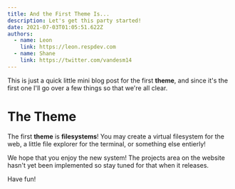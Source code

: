 ```yaml
---
title: And the First Theme Is...
description: Let's get this party started!
date: 2021-07-03T01:05:51.622Z
authors:
  - name: Leon
    link: https://leon.respdev.com
  - name: Shane
    link: https://twitter.com/vandesm14
---
```


This is just a quick little mini blog post for the first **theme**, and since
it's the first one I'll go over a few things so that we're all clear.

# The Theme

The first **theme** is **filesystems**! You may create a virtual filesystem for
the web, a little file explorer for the terminal, or something else entierly!

We hope that you enjoy the new system! The projects area on the website hasn't
yet been implemented so stay tuned for that when it releases.

Have fun!